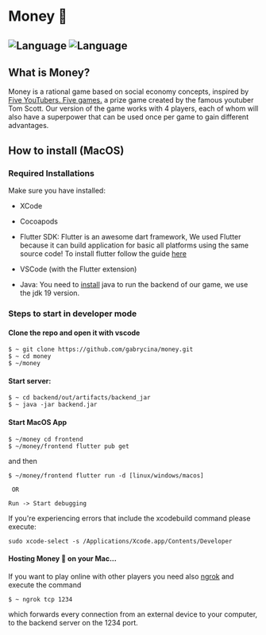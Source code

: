 # Money 💸

![Language](https://img.shields.io/badge/Language-java-orange)
![Language](https://img.shields.io/badge/Language-dart-blue)
---

## What is Money?
Money is a rational game based on social economy concepts, inspired by [Five YouTubers. Five games.](https://www.youtube.com/watch?v=FJSI7QTAt_o) 
a prize game created by the famous youtuber Tom Scott. Our version of the game works with 4 players, each of whom will also have a superpower that can be 
used once per game to gain different advantages.

## How to install (MacOS)

### Required Installations
Make sure you have installed:

- XCode
- Cocoapods
- Flutter SDK: Flutter is an awesome dart framework, We used Flutter because it can build application for basic all platforms using the same source code!
To install flutter follow the guide [here](https://docs.flutter.dev/get-started/install)

- VSCode (with the Flutter extension)
- Java: You need to [install](https://www.oracle.com/java/technologies/downloads/) java to run the backend of our game, we use the jdk 19 version.

### Steps to start in developer mode

#### Clone the repo and open it with vscode
```
$ ~ git clone https://github.com/gabrycina/money.git
$ ~ cd money
$ ~/money
```

#### Start server:
```
$ ~ cd backend/out/artifacts/backend_jar
$ ~ java -jar backend.jar
```


#### Start MacOS App

```
$ ~/money cd frontend
$ ~/money/frontend flutter pub get
```

and then 

```
$ ~/money/frontend flutter run -d [linux/windows/macos]
 
 OR
 
Run -> Start debugging
```

If you're experiencing errors that include the xcodebuild command please execute:

```
sudo xcode-select -s /Applications/Xcode.app/Contents/Developer
```

#### Hosting Money 💸 on your Mac...
If you want to play online with other players you need also [ngrok](https://ngrok.com/download) and execute the command

```
$ ~ ngrok tcp 1234
```

which forwards every connection from an external device to your computer, to the backend server on the 1234 port.





